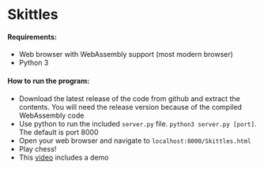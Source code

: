 # Skittles

#### Requirements:
  - Web browser with WebAssembly support (most modern browser)
  - Python 3

#### How to run the program:

  - Download the latest release of the code from github and extract the contents. You will need the release version because of the compiled WebAssembly code
  - Use python to run the included `server.py` file. `python3 server.py [port]`. The default is port 8000
  - Open your web browser and navigate to `localhost:8000/Skittles.html`
  - Play chess!
  - This [video](https://youtu.be/LATYEPh1qQ0) includes a demo
  

